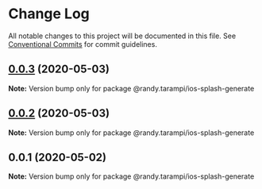 # Change Log

All notable changes to this project will be documented in this file.
See [Conventional Commits](https://conventionalcommits.org) for commit guidelines.

## [0.0.3](https://github.com/randytarampi/ios-splash-generate/compare/@randy.tarampi/ios-splash-generate@0.0.2...@randy.tarampi/ios-splash-generate@0.0.3) (2020-05-03)

**Note:** Version bump only for package @randy.tarampi/ios-splash-generate





## [0.0.2](https://github.com/randytarampi/ios-splash-generate/compare/@randy.tarampi/ios-splash-generate@0.0.1...@randy.tarampi/ios-splash-generate@0.0.2) (2020-05-03)

**Note:** Version bump only for package @randy.tarampi/ios-splash-generate





## 0.0.1 (2020-05-02)

**Note:** Version bump only for package @randy.tarampi/ios-splash-generate
